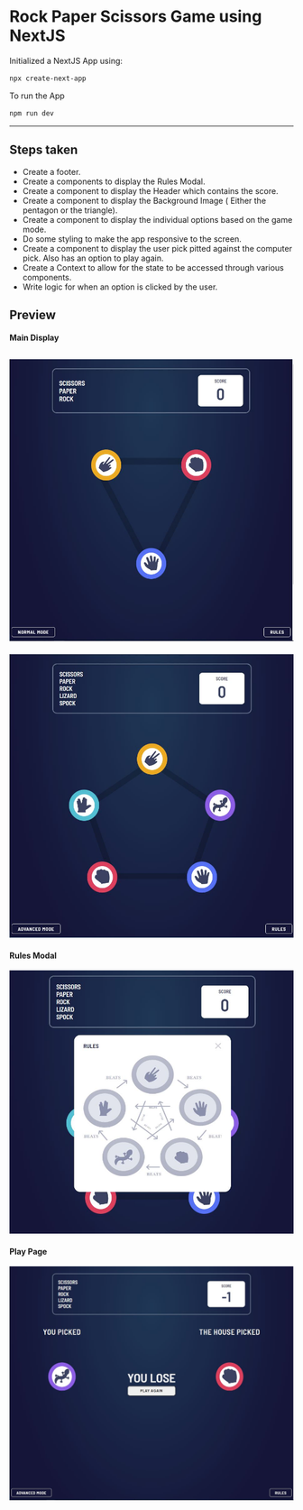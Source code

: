 # Rock Paper Scissors Game using NextJS
Initialized a NextJS App using: 
```bash
npx create-next-app
```

To run the App
```bash
npm run dev
```
---
## Steps taken
* Create a footer.
* Create a components to display the Rules Modal.
* Create a component to display the Header which contains the score.
* Create a component to display the Background Image ( Either the pentagon or the triangle).
* Create a component to display the individual options based on the game mode.
* Do some styling to make the app responsive to the screen.
* Create a component to display the user pick pitted against the computer pick. Also has an option to play again.
* Create a Context to allow for the state to be accessed through various components.
* Write logic for when an option is clicked by the user.

## Preview
#### Main Display
![Main Display](/public/preview/mainPage.jpg)
---
![Main Display](/public/preview/mainPage1.jpg)

#### Rules Modal
![Main Display](/public/preview/rules.jpg)

#### Play Page
![Main Display](/public/preview/play.jpg)